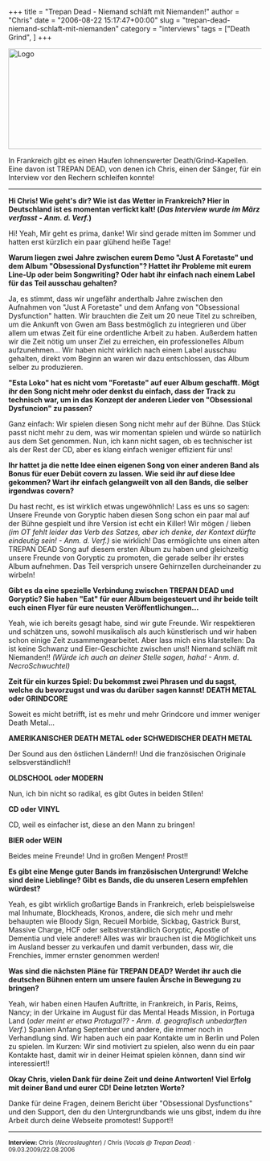 +++
title = "Trepan Dead - Niemand schläft mit Niemanden!"
author = "Chris"
date = "2006-08-22 15:17:47+00:00"
slug = "trepan-dead-niemand-schlaft-mit-niemanden"
category = "interviews"
tags = ["Death Grind", ]
+++

<img src="http://necroslaughter.de/wp-content/uploads/2009/08/Logo.jpg" alt="Logo" title="Logo" width="547" height="200" class="alignnone size-full wp-image-1530" />

In Frankreich gibt es einen Haufen lohnenswerter Death/Grind-Kapellen. Eine davon ist TREPAN DEAD, von denen ich Chris, einen der Sänger, für ein Interview vor den Rechern schleifen konnte!

---

**Hi Chris! Wie geht's dir? Wie ist das Wetter in Frankreich? Hier in Deutschland ist es momentan verfickt kalt! (_Das Interview wurde im März verfasst - Anm. d. Verf._)**

Hi! Yeah, Mir geht es prima, danke! Wir sind gerade mitten im Sommer und hatten erst kürzlich ein paar glühend heiße Tage!

**Warum liegen zwei Jahre zwischen eurem Demo "Just A Foretaste" und dem Album "Obsessional Dysfunction"? Hattet ihr Probleme mit eurem Line-Up oder beim Songwriting? Oder habt ihr einfach nach einem Label für das Teil ausschau gehalten?**

Ja, es stimmt, dass wir ungefähr anderthalb Jahre zwischen den Aufnahmen von "Just A Foretaste" und dem Anfang von "Obsessional Dysfunction" hatten. Wir brauchten die Zeit um 20 neue Titel zu schreiben, um die Ankunft von Gwen am Bass bestmöglich zu integrieren und über allem um etwas Zeit für eine ordentliche Arbeit zu haben. Außerdem hatten wir die Zeit nötig um unser Ziel zu erreichen, ein professionelles Album aufzunehmen... Wir haben nicht wirklich nach einem Label ausschau gehalten, direkt vom Beginn an waren wir dazu entschlossen, das Album selber zu produzieren.

**"Esta Loko" hat es nicht vom "Foretaste" auf euer Album geschafft. Mögt ihr den Song nicht mehr oder denkst du einfach, dass der Track zu technisch war, um in das Konzept der anderen Lieder von "Obsessional Dysfuncion" zu passen?**

Ganz einfach: Wir spielen diesen Song nicht mehr auf der Bühne. Das Stück passt nicht mehr zu dem, was wir momentan spielen und würde so natürlich aus dem Set genommen. Nun, ich kann nicht sagen, ob es technischer ist als der Rest der CD, aber es klang einfach weniger effizient für uns!

**Ihr hattet ja die nette Idee einen eigenen Song von einer anderen Band als Bonus für euer Debüt covern zu lassen. Wie seid ihr auf diese Idee gekommen? Wart ihr einfach gelangweilt von all den Bands, die selber irgendwas covern?**

Du hast recht, es ist wirklich etwas ungewöhnlich! Lass es uns so sagen: Unsere Freunde von Goryptic haben diesen Song schon ein paar mal auf der Bühne gespielt und ihre Version ist echt ein Killer! Wir mögen / lieben _(im OT fehlt leider das Verb des Satzes, aber ich denke, der Kontext dürfte eindeutig sein! - Anm. d. Verf.)_ sie wirklich! Das ermöglichte uns einen alten TREPAN DEAD Song auf diesem ersten Album zu haben und gleichzeitig unsere Freunde von Goryptic zu promoten, die gerade selber ihr erstes Album aufnehmen. Das Teil versprich unsere Gehirnzellen durcheinander zu wirbeln!

**Gibt es da eine spezielle Verbindung zwischen TREPAN DEAD und Goryptic? Sie haben "Eat" für euer Album beigesteuert und ihr beide teilt euch einen Flyer für eure neusten Veröffentlichungen...**

Yeah, wie ich bereits gesagt habe, sind wir gute Freunde. Wir respektieren und schätzen uns, sowohl musikalisch als auch künstlerisch und wir haben schon einige Zeit zusammengearbeitet. Aber lass mich eins klarstellen: Da ist keine Schwanz und Eier-Geschichte zwischen uns!! Niemand schläft mit Niemanden!! _(Würde ich auch an deiner Stelle sagen, haha! - Anm. d. NecroSchwuchtel)_

**Zeit für ein kurzes Spiel: Du bekommst zwei Phrasen und du sagst, welche du bevorzugst und was du darüber sagen kannst!**
**DEATH METAL oder GRINDCORE**

Soweit es micht betrifft, ist es mehr und mehr Grindcore und immer weniger Death Metal...

**AMERIKANISCHER DEATH METAL oder SCHWEDISCHER DEATH METAL**

Der Sound aus den östlichen Ländern!! Und die französischen Originale selbsverständlich!!

**OLDSCHOOL oder MODERN**

Nun, ich bin nicht so radikal, es gibt Gutes in beiden Stilen!

**CD oder VINYL**

CD, weil es einfacher ist, diese an den Mann zu bringen!

**BIER oder WEIN**

Beides meine Freunde! Und in großen Mengen! Prost!!

**Es gibt eine Menge guter Bands im französischen Untergrund! Welche sind deine Lieblinge? Gibt es Bands, die du unseren Lesern empfehlen würdest?**

Yeah, es gibt wirklich großartige Bands in Frankreich, erleb beispielsweise mal Inhumate, Blockheads, Kronos, andere, die sich mehr und mehr behaupten wie Bloody Sign, Recueil Morbide, Sickbag, Gastrick Burst, Massive Charge, HCF oder selbstverständlich Goryptic, Apostle of Dementia und viele andere!! Alles was wir brauchen ist die Möglichkeit uns im Ausland besser zu verkaufen und damit verbunden, dass wir, die Frenchies, immer ernster genommen werden!

**Was sind die nächsten Pläne für TREPAN DEAD? Werdet ihr auch die deutschen Bühnen entern um unsere faulen Ärsche in Bewegung zu bringen?**

Yeah, wir haben einen Haufen Auftritte, in Frankreich, in Paris, Reims, Nancy; in der Urkaine im August für das Mental Heads Mission, in Portuga Land (_oder meint er etwa Protugal?? - Anm. d. geografisch unbedarften Verf._) Spanien Anfang September und andere, die immer noch in Verhandlung sind. Wir haben auch ein paar Kontakte um in Berlin und Polen zu spielen. Im Kurzen: Wir sind motiviert zu spielen, also wenn du ein paar Kontakte hast, damit wir in deiner Heimat spielen können, dann sind wir interessiert!!

**Okay Chris, vielen Dank für deine Zeit und deine Antworten! Viel Erfolg mit deiner Band und eurer CD! Deine letzten Worte?**

Danke für deine Fragen, deinem Bericht über "Obsessional Dysfunctions" und den Support, den du den Untergrundbands wie uns gibst, indem du ihre Arbeit durch deine Webseite promotest! Support!!

---
<small>**Interview:** Chris (_Necroslaughter_) / Chris (_Vocals @ Trepan Dead_) &middot; 09.03.2009/22.08.2006
</small>
